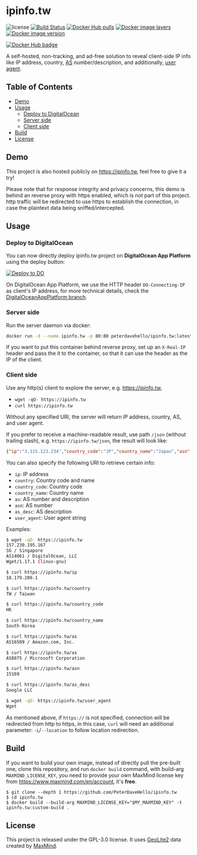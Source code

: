 # ipinfo.tw

![license](https://img.shields.io/badge/license-GPLv3.0-brightgreen.svg?style=flat)
[![Build Status](https://travis-ci.com/PeterDaveHello/ipinfo.tw.svg?branch=master)](https://travis-ci.com/PeterDaveHello/ipinfo.tw)
[![Docker Hub pulls](https://img.shields.io/docker/pulls/peterdavehello/ipinfo.tw.svg)](https://hub.docker.com/r/peterdavehello/ipinfo.tw/)
[![Docker image layers](https://images.microbadger.com/badges/image/peterdavehello/ipinfo.tw.svg)](https://microbadger.com/images/peterdavehello/ipinfo.tw/)
[![Docker image version](https://images.microbadger.com/badges/version/peterdavehello/ipinfo.tw.svg)](https://hub.docker.com/r/peterdavehello/ipinfo.tw/tags/)

[![Docker Hub badge](http://dockeri.co/image/peterdavehello/ipinfo.tw)](https://hub.docker.com/r/peterdavehello/ipinfo.tw/)

A self-hosted, non-tracking, and ad-free solution to reveal client-side IP info like IP address, country, [AS][1] number/description, and additionally, [user agent][2].

## Table of Contents

- [Demo](#demo)
- [Usage](#usage)
  - [Deploy to DigitalOcean](#deploy-to-digitalocean)
  - [Server side](#server-side)
  - [Client side](#client-side)
- [Build](#build)
- [License](#license)

## Demo

This project is also hosted publicly on https://ipinfo.tw, feel free to give it a try!

Please note that for response integrity and privacy concerns, this demo is behind an reverse proxy with https enabled, which is not part of this project. http traffic will be redirected to use https to establish the connection, in case the plaintext data being sniffed/intercepted.

## Usage

### Deploy to DigitalOcean

You can now directly deploy ipinfo.tw project on **DigitalOcean App Platform** using the deploy button:

[![Deploy to DO](https://mp-assets1.sfo2.digitaloceanspaces.com/deploy-to-do/do-btn-blue.svg)](https://cloud.digitalocean.com/apps/new?repo=https://github.com/PeterDaveHello/ipinfo.tw/tree/DigitalOceanAppPlatform&refcode=1fdd0a1d695a)

On DigitalOcean App Platform, we use the HTTP header `DO-Connecting-IP` as client's IP address, for more technical details, check the [DigitalOceanAppPlatform branch](https://github.com/PeterDaveHello/ipinfo.tw/tree/DigitalOceanAppPlatform).

### Server side

Run the server daemon via docker:

```sh
docker run -d --name ipinfo.tw -p 80:80 peterdavehello/ipinfo.tw:latest
```

If you want to put this container behind reverse proxy, set up an `X-Real-IP` header and pass the it to the container, so that it can use the header as the IP of the client.

### Client side

Use any http(s) client to explore the server, e.g. https://ipinfo.tw,

- `wget -qO- https://ipinfo.tw`
- `curl https://ipinfo.tw`

Without any specified URI, the server will return IP address, country, AS, and user agent.

If you prefer to receive a machine-readable result, use path `/json` (without trailing slash), e.g. `https://ipinfo.tw/json`, the result will look like:

```json
{"ip":"3.115.123.234","country_code":"JP","country_name":"Japan","asn":"16509","as_desc":"Amazon.com, Inc.","user_agent":"curl/7.58.0"}
```

You can also specify the following URI to retrieve certain info:

- `ip`: IP address
- `country`: Country code and name
- `country_code`: Country code
- `country_name`: Country name
- `as`: AS number and description
- `asn`: AS number
- `as_desc`: AS description
- `user_agent`: User agent string

Examples:

```sh
$ wget -qO- https://ipinfo.tw
157.230.195.167
SG / Singapore
AS14061 / DigitalOcean, LLC
Wget/1.17.1 (linux-gnu)

$ curl https://ipinfo.tw/ip
18.179.200.1

$ curl https://ipinfo.tw/country
TW / Taiwan

$ curl https://ipinfo.tw/country_code
HK

$ curl https://ipinfo.tw/country_name
South Korea

$ curl https://ipinfo.tw/as
AS16509 / Amazon.com, Inc.

$ curl https://ipinfo.tw/as
AS8075 / Microsoft Corporation

$ curl https://ipinfo.tw/asn
15169

$ curl https://ipinfo.tw/as_desc
Google LLC

$ wget -qO- https://ipinfo.tw/user_agent
Wget
```

As mentioned above, if `https://` is not specified, connection will be redirected from http to https, in this case, `curl` will need an additional parameter: `-L`/`--location` to follow location redirection.

## Build

If you want to build your own image, instead of directly pull the pre-built one, clone this repository, and run `docker build` command, with build-arg `MAXMIND_LICENSE_KEY`, you need to provide your own MaxMind license key from https://www.maxmind.com/en/account, it's **free**.

```shell
$ git clone --depth 1 https://github.com/PeterDaveHello/ipinfo.tw
$ cd ipinfo.tw
$ docker build --build-arg MAXMIND_LICENSE_KEY="$MY_MAXMIND_KEY" -t ipinfo.tw:custom-build .
```

## License

This project is released under the GPL-3.0 license. It uses [GeoLite2][4] data created by [MaxMind][3].

[1]:https://en.wikipedia.org/wiki/Autonomous_system_(Internet)
[2]:https://en.wikipedia.org/wiki/User_agent
[3]:https://www.maxmind.com
[4]:https://dev.maxmind.com/geoip/geoip2/geolite2/
